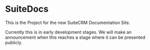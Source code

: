 # SuiteDocs

This is the Project for the new SuiteCRM Documentation Site.

Currently this is in early development stages. We will make an announcement when this reaches a stage where it can be presented publicly.

